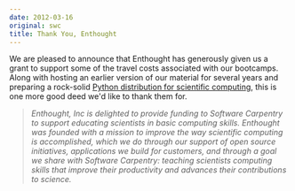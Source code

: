 ```yaml
---
date: 2012-03-16
original: swc
title: Thank You, Enthought
---
```

<p>We are pleased to announce that Enthought has generously given us a grant to support some of the travel costs associated with our bootcamps. Along with hosting an earlier version of our material for several years and preparing a rock-solid <a href="http://enthought.com/products/epd.php">Python distribution for scientific computing</a>, this is one more good deed we'd like to thank them for.</p>
<blockquote><p><em>Enthought, Inc is delighted to provide funding to Software Carpentry to support educating scientists in basic computing skills.  Enthought was founded with a mission to improve the way scientific computing is accomplished, which we do through our support of open source initiatives, applications we build for customers, and through a goal we share with Software Carpentry: teaching scientists computing skills that improve their productivity and advances their contributions to science.</em></p></blockquote>
